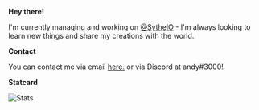 **Hey there!**

I'm currently managing and working on [@SytheIO](https://twitter.com/SytheIO) - I'm always looking to learn new things and share my creations with the world.

**Contact**

You can contact me via email [here.](mailto:unresisting@riseup.net) or via Discord at andy#3000!

**Statcard**

![Stats](https://github-readme-stats.vercel.app/api?username=unresisting&bg_color=#FFFFFF&theme=radical&count_private=true)
